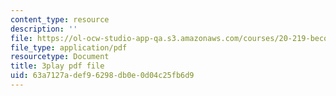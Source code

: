 ```yaml
---
content_type: resource
description: ''
file: https://ol-ocw-studio-app-qa.s3.amazonaws.com/courses/20-219-becoming-the-next-bill-nye-writing-and-hosting-the-educational-show-january-iap-2015/63a7127adef96298db0e0d04c25fb6d9_KKj4FAMF1Bk.pdf
file_type: application/pdf
resourcetype: Document
title: 3play pdf file
uid: 63a7127a-def9-6298-db0e-0d04c25fb6d9
---
```

